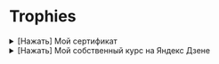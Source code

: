# Trophies

<details>
  <summary>[Нажать] Мой сертификат</summary>
![Удостоверения_2_поток_Быков_Иван_Валентинович](https://user-images.githubusercontent.com/102910350/213617529-cc6e42d4-72d0-4802-a3d5-e55ba717e388.jpg)</details>

 <details>
<summary>[Нажать] Мой собственный курс на Яндекс Дзене</summary>
https://dzen.ru/id/6345a4ca8353536217458353
 </details>
